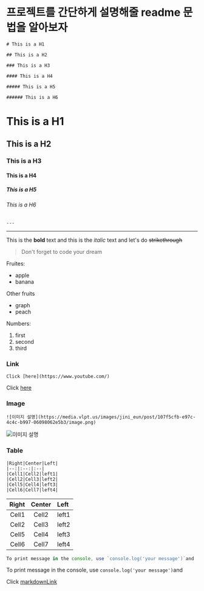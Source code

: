 # 프로젝트를 간단하게 설명해줄 readme 문법을 알아보자

<!-- Heading -->

```
# This is a H1

## This is a H2

### This is a H3

#### This is a H4

##### This is a H5

###### This is a H6
```

# This is a H1

## This is a H2

### This is a H3

#### This is a H4

##### This is a H5

###### This is a H6

<!-- Line -->

```
---
```

---

<!-- Text attributes -->

This is the **bold** text and this is the _italic_ text and let's do ~~strikethrough~~

<!-- Quote -->

> Don't forget to code your dream

<!-- Bullet list -->

Fruites:

- apple
- banana

Other fruits

- graph
- peach

<!-- Numberd list -->

Numbers:

1. first
2. second
3. third

<!-- Link -->

### Link

```
Click [here](https://www.youtube.com/)
```

Click [here](https://www.youtube.com/)

<!-- Image -->

### Image

```
![이미지 설명](https://media.vlpt.us/images/jini_eun/post/107f5cfb-e97c-4c4c-b997-06098062e5b3/image.png)
```

![이미지 설명](https://media.vlpt.us/images/jini_eun/post/107f5cfb-e97c-4c4c-b997-06098062e5b3/image.png)

<!-- Table -->

### Table

```
|Right|Center|Left|
|--:|:--:|:--|
|Cell1|Cell2|left1|
|Cell2|Cell3|left2|
|Cell5|Cell4|left3|
|Cell6|Cell7|left4|
```

| Right | Center | Left  |
| ----: | :----: | :---- |
| Cell1 | Cell2  | left1 |
| Cell2 | Cell3  | left2 |
| Cell5 | Cell4  | left3 |
| Cell6 | Cell7  | left4 |

<!-- Code -->

```ts
To print message in the console, use `console.log('your message')`and

```

To print message in the console, use `console.log('your message')`and

Click [markdownLink](https://docs.github.com/en/github/writing-on-github/getting-started-with-writing-and-formatting-on-github/basic-writing-and-formatting-syntax)
